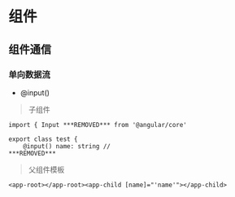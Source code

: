 # 组件

## 组件通信

### 单向数据流

- @input()

> 子组件

```
import { Input ***REMOVED*** from '@angular/core'

export class test {
    @input() name: string //
***REMOVED***
```

> 父组件模板

```
<app-root></app-root><app-child [name]="'name'"></app-child>
```